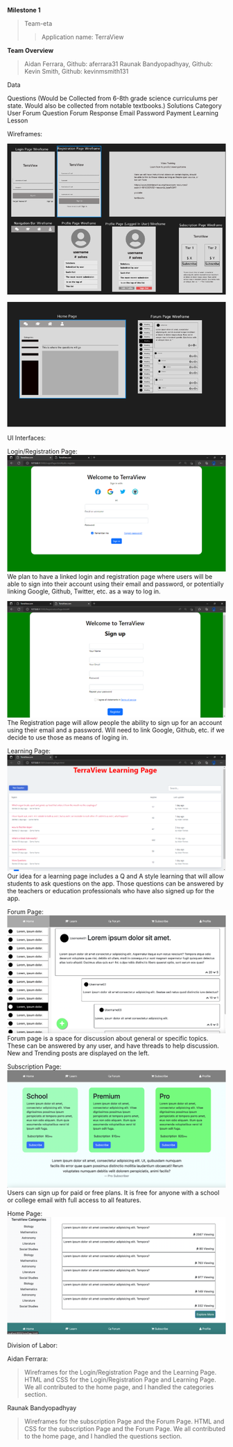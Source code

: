 **Milestone 1**
>Team-eta
>>Application name: TerraView


**Team Overview**
>	Aidan Ferrara, Github: aferrara31
>	Raunak Bandyopadhyay, Github:
>	Kevin Smith, Github: kevinmsmith131

Data

Questions (Would be Collected from 6-8th grade science curriculums per state. Would also be collected from notable textbooks.)
Solutions
Category
User
Forum Question
Forum Response
Email
Password
Payment
Learning Lesson

Wireframes:

![alt text](https://github.com/aferrara31/cs326-final-team-eta/blob/main/docs/img/Wireframes1.PNG?raw=true)

![alt text](https://github.com/aferrara31/cs326-final-team-eta/blob/main/docs/img/Wireframes2.PNG?raw=true)

UI Interfaces:

Login/Registration Page:
![alt text](https://github.com/aferrara31/cs326-final-team-eta/blob/main/docs/img/LoginPage.png?raw=true)
We plan to have a linked login and registration page where users will be able to sign into their account using their email and password, or potentially linking Google, Github, Twitter, etc. as a way to log in. 

![alt text](https://github.com/aferrara31/cs326-final-team-eta/blob/main/docs/img/RegistrationPage.png?raw=true)
The Registration page will allow people the ability to sign up for an account using their email and a password. Will need to link Google, Github, etc. if we decide to use those as means of loging in.

Learning Page:
![alt text](https://github.com/aferrara31/cs326-final-team-eta/blob/main/docs/img/LearningPage.png?raw=true)
Our idea for a learning page includes a Q and A style learning that will allow students to ask questions on the app. Those questions can be answered by the teachers or education professionals who have also signed up for the app.

Forum Page:
![Forum Page Wireframe](https://github.com/aferrara31/cs326-final-team-eta/blob/main/docs/img/Forum.png)
Forum page is a space for discussion about general or specific topics. These can be answered by any user, and have threads to help discussion. New and Trending posts are displayed on the left.

Subscription Page:
![Subscription Page Wireframe](https://github.com/aferrara31/cs326-final-team-eta/blob/main/docs/img/SubscriptionPage.png)
Users can sign up for paid or free plans. It is free for anyone with a school or college email with full access to all features.

Home Page:
![Home Page Wireframe](https://github.com/aferrara31/cs326-final-team-eta/blob/main/docs/img/Homepage.png)

Division of Labor:

Aidan Ferrara:
>Wireframes for the Login/Registration Page and the Learning Page. HTML and CSS for the Login/Registration Page and Learning Page. We all contributed to the home page, and I handled the categories section.

Raunak Bandyopadhyay
>Wireframes for the subscription Page and the Forum Page. HTML and CSS for the subscription Page and the Forum Page. We all contributed to the home page, and I handled the questions section.
